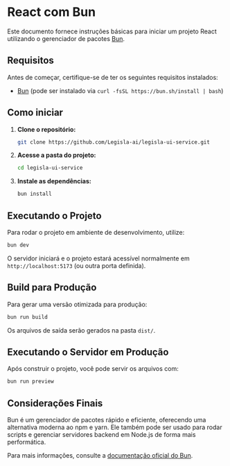 # React com Bun

Este documento fornece instruções básicas para iniciar um projeto React utilizando o gerenciador de pacotes [Bun](https://bun.sh/).

## Requisitos

Antes de começar, certifique-se de ter os seguintes requisitos instalados:

- [Bun](https://bun.sh/) (pode ser instalado via `curl -fsSL https://bun.sh/install | bash`)

## Como iniciar

1. **Clone o repositório:**

   ```sh
   git clone https://github.com/Legisla-ai/legisla-ui-service.git
   ```

2. **Acesse a pasta do projeto:**

   ```sh
   cd legisla-ui-service
   ```

3. **Instale as dependências:**

   ```sh
   bun install
   ```

## Executando o Projeto

Para rodar o projeto em ambiente de desenvolvimento, utilize:

```sh
bun dev
```

O servidor iniciará e o projeto estará acessível normalmente em `http://localhost:5173` (ou outra porta definida).

## Build para Produção

Para gerar uma versão otimizada para produção:

```sh
bun run build
```

Os arquivos de saída serão gerados na pasta `dist/`.

## Executando o Servidor em Produção

Após construir o projeto, você pode servir os arquivos com:

```sh
bun run preview
```

## Considerações Finais

Bun é um gerenciador de pacotes rápido e eficiente, oferecendo uma alternativa moderna ao npm e yarn. Ele também pode ser usado para rodar scripts e gerenciar servidores backend em Node.js de forma mais performática.

Para mais informações, consulte a [documentação oficial do Bun](https://bun.sh/docs).
